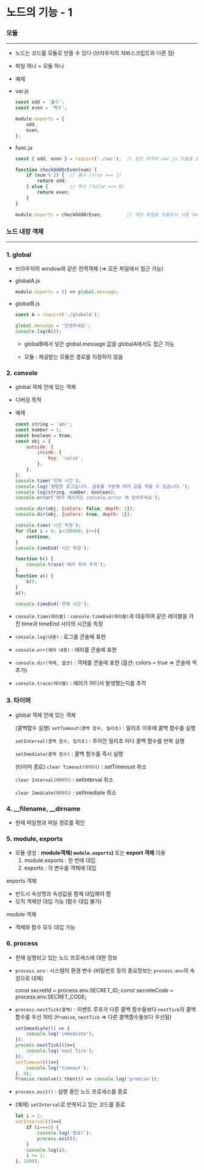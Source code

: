 # 노드의 기능 - 1

### 모듈

---

- 노드는 코드를 모듈로 만들 수 있다 (브라우저의 자바스크립트와 다른 점)

- 파일 하나 = 모듈 하나

- 예제

- var.js

    ```javascript
    const odd = '홀수';
    const even = '짝수';
    
    module.exports = {
    	odd, 
    	even,
    };
    ```

    

- func.js

    ```javascript
    const { odd, even } = require('./var');  // 같은 위치의 var.js 모듈을 불러옴 (reauire)
    
    function checkOddOrEven(num) {
        if (num % 2) {  // 홀수 (true === 1)
            return odd;
        } else {        // 짝수 (false === 0)
            return even;
        }
    }
    
    module.exports = checkOddOrEven;         // 해당 파일을 모듈로서 사용 (module.exorts)  
    ```
    
    

### 노드 내장 객체

---

### 1. global

- 브라우저의 window와 같은 전역객체  (⇒ 모든 파일에서 접근 가능)

- globalA.js

    ```javascript
    module.exports = () => global.message;
    ```

    

- globalB.js

    ```javascript
    const A = require('./globalA');
    
    global.message = '안녕하세요';
    console.log(A());
    ```
    
    
    
    - globalB에서 넣은 global.message 값을 globalA에서도 접근 가능
    
    - 모듈 : 제공받는 모듈은 경로를 지정하지 않음
    
      

### 2. console

- global 객체 안에 있는 객체

- 디버깅 목적

- 예제

    ```javascript
    const string = 'abc';
    const number = 1;
    const boolean = true;
    const obj = {
        outside: {
            inside: {
                key: 'value',
            },
        },
    };
    console.time('전체 시간');
    console.log('평범한 로그입니다. 쉼표를 구분해 여러 값을 찍을 수 있습니다.');
    console.log(string, number, boolean);
    console.error('에러 메시지는 console.error 에 담아주세요');
    
    console.dir(obj, {colors: false, depth: 2});
    console.dir(obj, {colors: true, depth: 1});
    
    console.time('시간 측정');
    for (let i = 0; i<100000; i++){
        continue;
    }
    console.timeEnd('시간 측정');
    
    function b() {
        console.trace('에러 위치 추적');
    }
    function a() {
        b();
    }
    a();
    
    console.timeEnd('전체 시간');
    ```
    
    

- `console.time(레이블)` : `console.timeEnd(레이블)`과 대응하여 같은 레이블을 가진 time과 timeEnd 사이의 시간을 측정

- `console.log(내용)` : 로그를 콘솔에 표현

- `console.err(에러 내용)` : 에러를 콘솔에 표현

- `console.dir(객체, 옵션)` : 객체를 콘솔에 표현 (옵션: colors = true ⇒ 콘솔에 색 추가)

- `console.trace(레이블)` : 에러가 어디서 발생했는지를 추적

  

### 3. 타이머

- global 객체 안에 있는 객체

    (콜백함수 실행)
    `setTimeout(콜백 함수, 밀리초)` : 밀리초 이후에 콜백 함수를 실행

    `setInterval(콜백 함수, 밀리초)` : 주어진 밀리초 마다 콜백 함수를 반복 실행

    `setImediate(콜백 함수)` : 콜백 함수를 즉시 실행

    (타이머 종료)
    `clear Timeout(아이디)` : setTimeoust 취소

    `clear Interval(아이디)`  : setInterval 취소

    `clear Imediate(아이디)` : setImediate 취소

### 4. __filename, __dirname

- 현재 파일명과 파일 경로를 확인

### 5. module, exports

- 모듈 생성 : **module객체( `module.exports`)** 또는 **export 객체** 이용
    1. module.exports : 한 번에 대입
    2. exports : 각 변수를 객체에 대입

exports 객체
 - 반드시 속성명과 속성값을 함께 대입해야 함
 - 오직 객체만 대입 가능 (함수 대입 불가)

module 객체
 - 객체와 함수 모두 대입 가능

### 6. process

- 현재 실행되고 있는 노드 프로세스에 대한 정보

- `process.env` : 시스템의 환경 변수 (비밀번호 등의 중요정보는 `process.env`의 속성으로 대체)

    const secretId = process.env.SECRET_ID;
    const secreteCode = process.env.SECRET_CODE;

- `process.nextTick(콜백)` : 이벤트 루프가 다른 콜백 함수들보다 `nextTick`의 콜백 함수를 우선 처리 (`Promise`, `nextTick` ⇒ 다른 콜백함수들보다 우선됨)

    ```javascript
    setImmediate(() => {
    	console.log('immediate');
    });
    process.nextTick(()=>{
    	console.log('next Tick');
    });
    setTimeout(()=>{
    	console.log('timeout');
    }, 0);
    Promise.resolve().then(() => console.log('promise'));
    ```

    

- `process.exit()` : 실행 중인 노드 프로세스를 종료

- (예제) `setInterval`로 반복되고 있는 코드를 종료

    ```javascript
    let i = 1;
    setInterval(()=>{
    	if (i===5) {
    		console.log('종료!');
    		process.exit();
    	}
    	console.log(i);
    	i += 1;
    }, 1000);
    ```